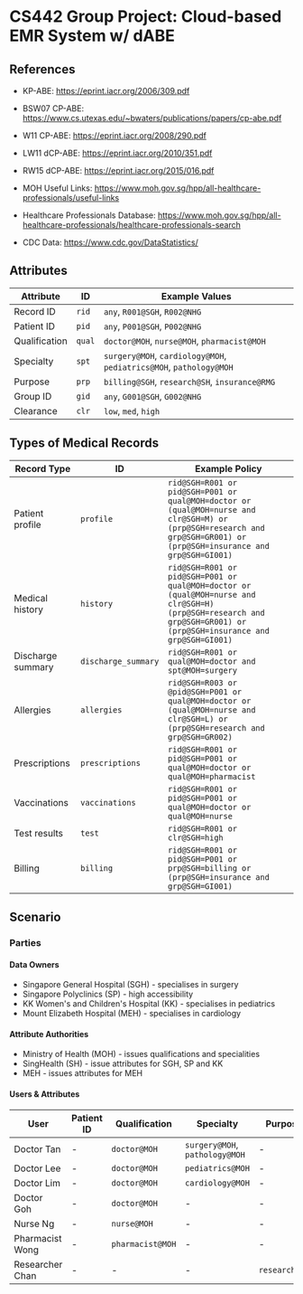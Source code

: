 # CS442 Group Project: Cloud-based EMR System w/ dABE

## References

- KP-ABE: <https://eprint.iacr.org/2006/309.pdf>
- BSW07 CP-ABE: <https://www.cs.utexas.edu/~bwaters/publications/papers/cp-abe.pdf>
- W11 CP-ABE: <https://eprint.iacr.org/2008/290.pdf>
- LW11 dCP-ABE: <https://eprint.iacr.org/2010/351.pdf>
- RW15 dCP-ABE: <https://eprint.iacr.org/2015/016.pdf>

- MOH Useful Links: <https://www.moh.gov.sg/hpp/all-healthcare-professionals/useful-links>
- Healthcare Professionals Database: <https://www.moh.gov.sg/hpp/all-healthcare-professionals/healthcare-professionals-search>
- CDC Data: <https://www.cdc.gov/DataStatistics/>

## Attributes

| Attribute | ID | Example Values |
| --- | --- | --- |
| Record ID | `rid` | `any`, `R001@SGH`, `R002@NHG` |
| Patient ID | `pid` | `any`, `P001@SGH`, `P002@NHG` |
| Qualification | `qual` | `doctor@MOH`, `nurse@MOH`, `pharmacist@MOH` |
| Specialty | `spt` | `surgery@MOH`, `cardiology@MOH`, `pediatrics@MOH`, `pathology@MOH` |
| Purpose | `prp` | `billing@SGH`, `research@SH`, `insurance@RMG` |
| Group ID | `gid` | `any`, `G001@SGH`, `G002@NHG` |
| Clearance | `clr` | `low`, `med`, `high` |

## Types of Medical Records

| Record Type | ID | Example Policy |
| --- | --- | --- |
| Patient profile | `profile` | `rid@SGH=R001 or pid@SGH=P001 or qual@MOH=doctor or (qual@MOH=nurse and clr@SGH=M) or (prp@SGH=research and grp@SGH=GR001) or (prp@SGH=insurance and grp@SGH=GI001)` |
| Medical history | `history` | `rid@SGH=R001 or pid@SGH=P001 or qual@MOH=doctor or (qual@MOH=nurse and clr@SGH=H) (prp@SGH=research and grp@SGH=GR001) or (prp@SGH=insurance and grp@SGH=GI001)` |
| Discharge summary | `discharge_summary` | `rid@SGH=R001 or qual@MOH=doctor and spt@MOH=surgery` |
| Allergies | `allergies` | `rid@SGH=R003 or @pid@SGH=P001 or qual@MOH=doctor or (qual@MOH=nurse and clr@SGH=L) or (prp@SGH=research and grp@SGH=GR002)` |
| Prescriptions | `prescriptions` | `rid@SGH=R001 or pid@SGH=P001 or qual@MOH=doctor or qual@MOH=pharmacist` |
| Vaccinations | `vaccinations` | `rid@SGH=R001 or pid@SGH=P001 or qual@MOH=doctor or qual@MOH=nurse` |
| Test results | `test` | `rid@SGH=R001 or clr@SGH=high` |
| Billing | `billing` | `rid@SGH=R001 or pid@SGH=P001 or prp@SGH=billing or (prp@SGH=insurance and grp@SGH=GI001)` |

## Scenario

### Parties

#### Data Owners

- Singapore General Hospital (SGH) - specialises in surgery
- Singapore Polyclinics (SP) - high accessibility
- KK Women's and Children's Hospital (KK) - specialises in pediatrics
- Mount Elizabeth Hospital (MEH) - specialises in cardiology

#### Attribute Authorities

- Ministry of Health (MOH) - issues qualifications and specialities
- SingHealth (SH) - issue attributes for SGH, SP and KK
- MEH - issues attributes for MEH

#### Users & Attributes

| User | Patient ID | Qualification | Specialty | Purpose | Group ID | Clearance |
| --- | --- | --- | --- | --- | --- | --- |
| Doctor Tan | - | `doctor@MOH` | `surgery@MOH`, `pathology@MOH` | - | - | `high@SH` |
| Doctor Lee | - | `doctor@MOH` | `pediatrics@MOH` | - | - | `high@SH` |
| Doctor Lim | - | `doctor@MOH` | `cardiology@MOH` | - | - | `high@MEH` |
| Doctor Goh | - | `doctor@MOH` | - | - | - | `high@SH` |
| Nurse Ng | - | `nurse@MOH` | - | - | - | `med@SGH` |
| Pharmacist Wong | - | `pharmacist@MOH` | - | - | - | - |
| Researcher Chan | - | - | - | `research@SH` | `R001@SH` | |

